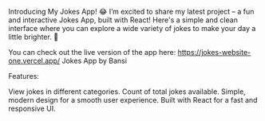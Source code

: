 Introducing My Jokes App! 😂
I’m excited to share my latest project – a fun and interactive Jokes App, built with React! Here's a simple and clean interface where you can explore a wide variety of jokes to make your day a little brighter. 🎉

You can check out the live version of the app here:
https://jokes-website-one.vercel.app/
Jokes App by Bansi

Features:

View jokes in different categories.
Count of total jokes available.
Simple, modern design for a smooth user experience.
Built with React for a fast and responsive UI.
